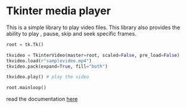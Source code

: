 # Tkinter media player

This is a simple library to play video files. This library also provides the ability to play , pause, 
skip and seek specific frames.

```python
root = tk.Tk()

tkvideo = TkinterVideo(master=root, scaled=False, pre_load=False)
tkvideo.load(r"samplevideo.mp4")
tkvideo.pack(expand=True, fill="both")

tkvideo.play() # play the video

root.mainloop()
```

read the documentation [here]()